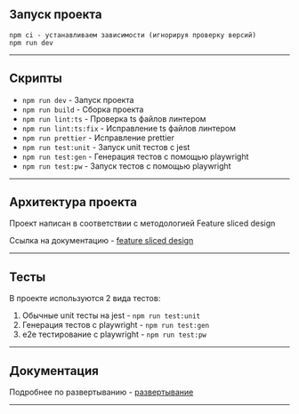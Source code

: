 ## Запуск проекта

```
npm ci - устанавливаем зависимости (игнорируя проверку версий)
npm run dev
```

----

## Скрипты

- `npm run dev` - Запуск проекта
- `npm run build` - Сборка проекта
- `npm run lint:ts` - Проверка ts файлов линтером
- `npm run lint:ts:fix` - Исправление ts файлов линтером
- `npm run prettier` - Исправление prettier
- `npm run test:unit` - Запуск unit тестов с jest
- `npm run test:gen` - Генерация тестов с помощью playwright
- `npm run test:pw` - Запуск тестов с помощью playwright

----

## Архитектура проекта

Проект написан в соответствии с методологией Feature sliced design

Ссылка на документацию - [feature sliced design](https://feature-sliced.design/docs/get-started/tutorial)

----

## Тесты

В проекте используются 2 вида тестов:
1) Обычные unit тесты на jest - `npm run test:unit`
2) Генерация тестов с playwright - `npm run test:gen`
3) e2e тестирование с playwright - `npm run test:pw`

----

## Документация

Подробнее по развертыванию - [развертывание](/docs)

----